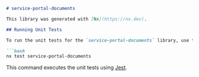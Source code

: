 ```markdown
# service-portal-documents

This library was generated with [Nx](https://nx.dev).

## Running Unit Tests

To run the unit tests for the `service-portal-documents` library, use the following command:

```bash
nx test service-portal-documents
```

This command executes the unit tests using [Jest](https://jestjs.io).
```